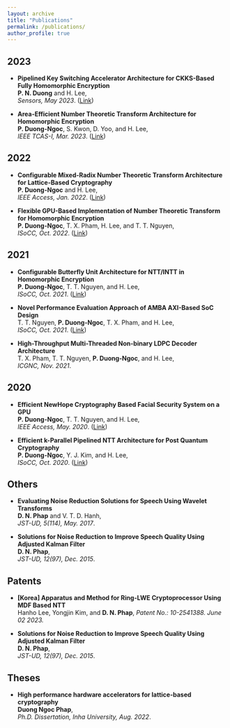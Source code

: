 ```yaml
---
layout: archive
title: "Publications"
permalink: /publications/
author_profile: true
---
```


## 2023

* **Pipelined Key Switching Accelerator Architecture for CKKS-Based Fully Homomorphic Encryption**  
  **P. N. Duong** and H. Lee,  
  *Sensors, May 2023*. (<a href="https://www.mdpi.com/1424-8220/23/10/4594">Link</a>)

* **Area-Efficient Number Theoretic Transform Architecture for Homomorphic Encryption**  
  **P. Duong-Ngoc**, S. Kwon, D. Yoo, and H. Lee,  
  *IEEE TCAS-I, Mar. 2023*. (<a href="https://ieeexplore.ieee.org/document/9976314">Link</a>)

## 2022  

* **Configurable Mixed-Radix Number Theoretic Transform Architecture for Lattice-Based Cryptography**  
  **P. Duong-Ngoc** and H. Lee,  
  *IEEE Access, Jan. 2022*. (<a href="https://ieeexplore.ieee.org/document/9690849">Link</a>)

<!--
* **A Novel Performance Verification Approach of MIPI Camera Serial Interface 2**  
  T. T. Nguyen, T. X. Pham, **P. Duong-Ngoc**, and H. Lee,  
  *ICGNC, Oct. 2022*.
-->

* **Flexible GPU-Based Implementation of Number Theoretic Transform for Homomorphic Encryption**  
  **P. Duong-Ngoc**, T. X. Pham, H. Lee, and T. T. Nguyen,  
  *ISoCC, Oct. 2022*. (<a href="https://ieeexplore.ieee.org/document/10031464">Link</a>)

## 2021

* **Configurable Butterfly Unit Architecture for NTT/INTT in Homomorphic Encryption**  
  **P. Duong-Ngoc**, T. T. Nguyen, and H. Lee,  
  *ISoCC, Oct. 2021*. (<a href="https://ieeexplore.ieee.org/document/9614034">Link</a>)

* **Novel Performance Evaluation Approach of AMBA AXI-Based SoC Design**  
  T. T. Nguyen, **P. Duong-Ngoc**, T. X. Pham, and H. Lee,  
  *ISoCC, Oct. 2021*. (<a href="https://ieeexplore.ieee.org/document/9613920">Link</a>)

* **High-Throughput Multi-Threaded Non-binary LDPC Decoder Architecture**  
  T. X. Pham, T. T. Nguyen, **P. Duong-Ngoc**, and H. Lee,  
  *ICGNC, Nov. 2021*.

## 2020

* **Efficient NewHope Cryptography Based Facial Security System on a GPU**  
  **P. Duong-Ngoc**, T. T. Nguyen, and H. Lee,  
  *IEEE Access, May. 2020*. (<a href="https://ieeexplore.ieee.org/document/9109278">Link</a>)

* **Efficient k-Parallel Pipelined NTT Architecture for Post Quantum Cryptography**  
  **P. Duong-Ngoc**, Y. J. Kim, and H. Lee,  
  *ISoCC, Oct. 2020*. (<a href="https://ieeexplore.ieee.org/document/9332806">Link</a>)

## Others

* **Evaluating Noise Reduction Solutions for Speech Using Wavelet Transforms**  
  **D. N. Phap** and V. T. D. Hanh,  
  *JST-UD, 5(114), May. 2017*.

* **Solutions for Noise Reduction to Improve Speech Quality Using Adjusted Kalman Filter**  
  **D. N. Phap**,  
  *JST-UD, 12(97), Dec. 2015*.

## Patents

* **[Korea] Apparatus and Method for Ring-LWE Cryptoprocessor Using MDF Based NTT**  
  Hanho Lee, Yongjin Kim, and **D. N. Phap**,
  *Patent No.: 10-2541388. June 02 2023.*

* **Solutions for Noise Reduction to Improve Speech Quality Using Adjusted Kalman Filter**  
  **D. N. Phap**,  
  *JST-UD, 12(97), Dec. 2015*.

## Theses

* **High performance hardware accelerators for lattice-based cryptography**  
  **Duong Ngoc Phap**,  
  *Ph.D. Dissertation, Inha University, Aug. 2022*.